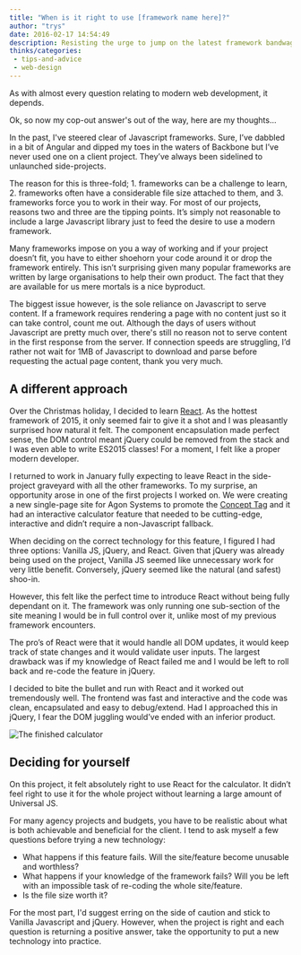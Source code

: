 ```yaml
---
title: "When is it right to use [framework name here]?"
author: "trys"
date: 2016-02-17 14:54:49
description: Resisting the urge to jump on the latest framework bandwagon is hard. How do you decide which one is appropriate and when it should be used?
thinks/categories: 
 - tips-and-advice
 - web-design
---
```


As with almost every question relating to modern web development, it depends.

Ok, so now my cop-out answer's out of the way, here are my thoughts…

In the past, I've steered clear of Javascript frameworks. Sure, I’ve dabbled in a bit of Angular and dipped my toes in the waters of Backbone but I’ve never used one on a client project. They’ve always been sidelined to unlaunched side-projects.

The reason for this is three-fold; 1. frameworks can be a challenge to learn, 2. frameworks often have a considerable file size attached to them, and 3. frameworks force you to work in their way. For most of our projects, reasons two and three are the tipping points. It’s simply not reasonable to include a large Javascript library just to feed the desire to use a modern framework.

Many frameworks impose on you a way of working and if your project doesn’t fit, you have to either shoehorn your code around it or drop the framework entirely. This isn’t surprising given many popular frameworks are written by large organisations to help their own product. The fact that they are available for us mere mortals is a nice byproduct.

The biggest issue however, is the sole reliance on Javascript to serve content. If a framework requires rendering a page with no content just so it can take control, count me out. Although the days of users without Javascript are pretty much over, there's still no reason not to serve content in the first response from the server. If connection speeds are struggling, I’d rather not wait for 1MB of Javascript to download and parse before requesting the actual page content, thank you very much.

## A different approach

Over the Christmas holiday, I decided to learn [React](https://facebook.github.io/react/). As the hottest framework of 2015, it only seemed fair to give it a shot and I was pleasantly surprised how natural it felt. The component encapsulation made perfect sense, the DOM control meant jQuery could be removed from the stack and I was even able to write ES2015 classes! For a moment, I felt like a proper modern developer.

I returned to work in January fully expecting to leave React in the side-project graveyard with all the other frameworks. To my surprise, an opportunity arose in one of the first projects I worked on. We were creating a new single-page site for Agon Systems to promote the [Concept Tag](http://www.concepttag.com/) and it had an interactive calculator feature that needed to be cutting-edge, interactive and didn’t require a non-Javascript fallback.

When deciding on the correct technology for this feature, I figured I had three options: Vanilla JS, jQuery, and React. Given that jQuery was already being used on the project, Vanilla JS seemed like unnecessary work for very little benefit. Conversely, jQuery seemed like the natural (and safest) shoo-in.

However, this felt like the perfect time to introduce React without being fully dependant on it. The framework was only running one sub-section of the site meaning I would be in full control over it, unlike most of my previous framework encounters.

The pro’s of React were that it would handle all DOM updates, it would keep track of state changes and it would validate user inputs. The largest drawback was if my knowledge of React failed me and I would be left to roll back and re-code the feature in jQuery.

I decided to bite the bullet and run with React and it worked out tremendously well. The frontend was fast and interactive and the code was clean, encapsulated and easy to debug/extend. Had I approached this in jQuery, I fear the DOM juggling would’ve ended with an inferior product.

![](images/blog/concept_calculator.jpg "The finished calculator")

## Deciding for yourself

On this project, it felt absolutely right to use React for the calculator. It didn’t feel right to use it for the whole project without learning a large amount of Universal JS.

For many agency projects and budgets, you have to be realistic about what is both achievable and beneficial for the client. I tend to ask myself a few questions before trying a new technology:

- What happens if this feature fails. Will the site/feature become unusable and worthless?
- What happens if your knowledge of the framework fails? Will you be left with an impossible task of re-coding the whole site/feature.
- Is the file size worth it?

For the most part, I'd suggest erring on the side of caution and stick to Vanilla Javascript and jQuery. However, when the project is right and each question is returning a positive answer, take the opportunity to put a new technology into practice.



